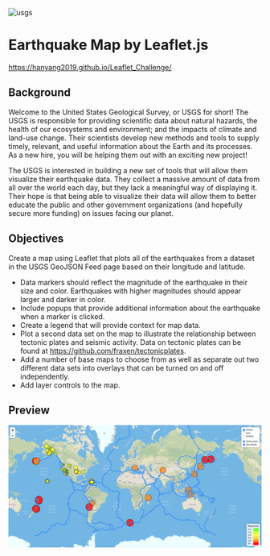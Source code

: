 ![usgs](https://www.pitandquarry.com/wp-content/uploads/2016/05/usgs-logo-green.jpg)
# Earthquake Map by Leaflet.js
https://hanyang2019.github.io/Leaflet_Challenge/
## Background 
Welcome to the United States Geological Survey, or USGS for short! The USGS is responsible for providing scientific data about natural hazards, the health of our ecosystems and environment; and the impacts of climate and land-use change. Their scientists develop new methods and tools to supply timely, relevant, and useful information about the Earth and its processes. As a new hire, you will be helping them out with an exciting new project!

The USGS is interested in building a new set of tools that will allow them visualize their earthquake data. They collect a massive amount of data from all over the world each day, but they lack a meaningful way of displaying it. Their hope is that being able to visualize their data will allow them to better educate the public and other government organizations (and hopefully secure more funding) on issues facing our planet.

## Objectives
Create a map using Leaflet that plots all of the earthquakes from a dataset in the USGS GeoJSON Feed page based on their longitude and latitude.
* Data markers should reflect the magnitude of the earthquake in their size and color. Earthquakes with higher magnitudes should appear larger and darker in color.
* Include popups that provide additional information about the earthquake when a marker is clicked.
* Create a legend that will provide context for map data.
* Plot a second data set on the map to illustrate the relationship between tectonic plates and seismic activity. Data on tectonic plates can be found at https://github.com/fraxen/tectonicplates.
* Add a number of base maps to choose from as well as separate out two different data sets into overlays that can be turned on and off independently.
* Add layer controls to the map.
## Preview
![preview](preview.png)
